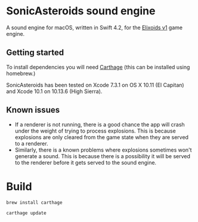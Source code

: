 # SonicAsteroids sound engine

A sound engine for macOS, written in Swift 4.2, for the [Elixoids v1](https://github.com/devstopfix/elixoids/releases/tag/v1.0) game engine.

## Getting started
To install dependencies you will need [Carthage](https://github.com/Carthage/Carthage) (this can be installed using homebrew.)

SonicAsteroids has been tested on Xcode 7.3.1 on OS X 10.11 (El Capitan) and Xcode 10.1 on 10.13.6 (High Sierra).

## Known issues
* If a renderer is not running, there is a good chance the app will crash under the weight of trying to process explosions. This is because explosions are only cleared from the game state when they are served to a renderer. 
* Similarly, there is a known problems where explosions sometimes won't generate a sound. This is because there is a possibility it will be served to the renderer before it gets served to the sound engine.

# Build

    brew install carthage
    
    carthage update

    